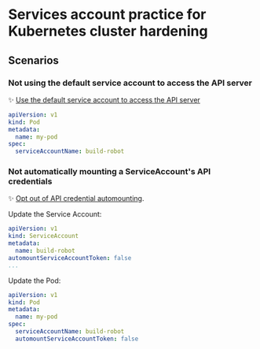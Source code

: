 # Services account practice for Kubernetes cluster hardening

## Scenarios

### Not using the default service account to access the API server

✨ [Use the default service account to access the API server](https://kubernetes.io/docs/tasks/configure-pod-container/configure-service-account/#use-the-default-service-account-to-access-the-api-server)

```yaml
apiVersion: v1
kind: Pod
metadata:
  name: my-pod
spec:
  serviceAccountName: build-robot
```

### Not automatically mounting a ServiceAccount's API credentials

✨ [Opt out of API credential automounting](https://kubernetes.io/docs/tasks/configure-pod-container/configure-service-account/#opt-out-of-api-credential-automounting).

Update the Service Account:

```yaml
apiVersion: v1
kind: ServiceAccount
metadata:
  name: build-robot
automountServiceAccountToken: false
...
```

Update the Pod:

```yaml
apiVersion: v1
kind: Pod
metadata:
  name: my-pod
spec:
  serviceAccountName: build-robot
  automountServiceAccountToken: false
```
